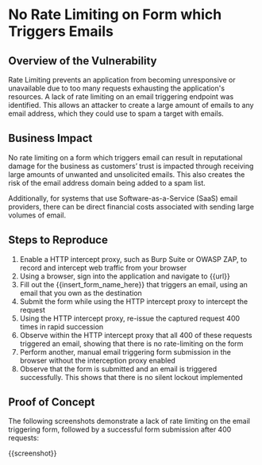 # No Rate Limiting on Form which Triggers Emails

## Overview of the Vulnerability

Rate Limiting prevents an application from becoming unresponsive or unavailable due to too many requests exhausting the application's resources. A lack of rate limiting on an email triggering endpoint was identified. This allows an attacker to create a large amount of emails to any email address, which they could use to spam a target with emails.

## Business Impact

No rate limiting on a form which triggers email can result in reputational damage for the business as customers’ trust is impacted through receiving large amounts of unwanted and unsolicited emails. This also creates the risk of the email address domain being added to a spam list.

Additionally, for systems that use Software-as-a-Service (SaaS) email providers, there can be direct financial costs associated with sending large volumes of email.

## Steps to Reproduce

1. Enable a HTTP intercept proxy, such as Burp Suite or OWASP ZAP, to record and intercept web traffic from your browser
1. Using a browser, sign into the application and navigate to {{url}}
1. Fill out the {{insert_form_name_here}} that triggers an email, using an email that you own as the destination
1. Submit the form while using the HTTP intercept proxy to intercept the request
1. Using the HTTP intercept proxy, re-issue the captured request 400 times in rapid succession
1. Observe within the HTTP intercept proxy that all 400 of these requests triggered an email, showing that there is no rate-limiting on the form
1. Perform another, manual email triggering form submission in the browser without the interception proxy enabled
1. Observe that the form is submitted and an email is triggered successfully. This shows that there is no silent lockout implemented

## Proof of Concept

The following screenshots demonstrate a lack of rate limiting on the email triggering form, followed by a successful form submission after 400 requests:

{{screenshot}}
